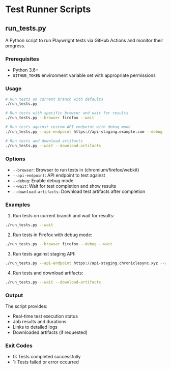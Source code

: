 # Test Runner Scripts

## run_tests.py

A Python script to run Playwright tests via GitHub Actions and monitor their progress.

### Prerequisites

- Python 3.6+
- `GITHUB_TOKEN` environment variable set with appropriate permissions

### Usage

```bash
# Run tests on current branch with defaults
./run_tests.py

# Run tests with specific browser and wait for results
./run_tests.py --browser firefox --wait

# Run tests against custom API endpoint with debug mode
./run_tests.py --api-endpoint https://api-staging.example.com --debug

# Run tests and download artifacts
./run_tests.py --wait --download-artifacts
```

### Options

- `--browser`: Browser to run tests in (chromium/firefox/webkit)
- `--api-endpoint`: API endpoint to test against
- `--debug`: Enable debug mode
- `--wait`: Wait for test completion and show results
- `--download-artifacts`: Download test artifacts after completion

### Examples

1. Run tests on current branch and wait for results:
```bash
./run_tests.py --wait
```

2. Run tests in Firefox with debug mode:
```bash
./run_tests.py --browser firefox --debug --wait
```

3. Run tests against staging API:
```bash
./run_tests.py --api-endpoint https://api-staging.chroniclesync.xyz --wait
```

4. Run tests and download artifacts:
```bash
./run_tests.py --wait --download-artifacts
```

### Output

The script provides:
- Real-time test execution status
- Job results and durations
- Links to detailed logs
- Downloaded artifacts (if requested)

### Exit Codes

- 0: Tests completed successfully
- 1: Tests failed or error occurred